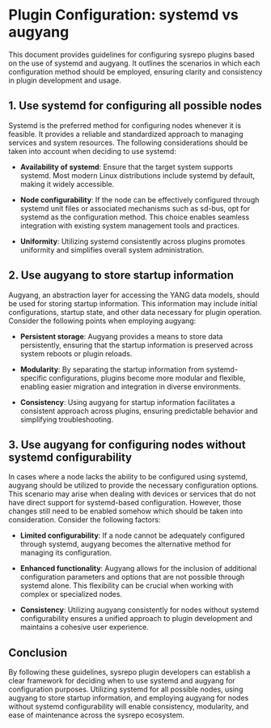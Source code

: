 <!--
SPDX-FileCopyrightText: 2024 Deutsche Telekom AG

SPDX-License-Identifier: CC0-1.0    
-->

# Plugin Configuration: systemd vs augyang

This document provides guidelines for configuring sysrepo plugins based on the use of systemd and augyang. It outlines the scenarios in which each configuration method should be employed, ensuring clarity and consistency in plugin development and usage.

## 1. Use systemd for configuring all possible nodes

Systemd is the preferred method for configuring nodes whenever it is feasible. It provides a reliable and standardized approach to managing services and system resources. The following considerations should be taken into account when deciding to use systemd:

- **Availability of systemd**: Ensure that the target system supports systemd. Most modern Linux distributions include systemd by default, making it widely accessible.

- **Node configurability**: If the node can be effectively configured through systemd unit files or associated mechanisms such as sd-bus, opt for systemd as the configuration method. This choice enables seamless integration with existing system management tools and practices.

- **Uniformity**: Utilizing systemd consistently across plugins promotes uniformity and simplifies overall system administration.

## 2. Use augyang to store startup information

Augyang, an abstraction layer for accessing the YANG data models, should be used for storing startup information. This information may include initial configurations, startup state, and other data necessary for plugin operation. Consider the following points when employing augyang:

- **Persistent storage**: Augyang provides a means to store data persistently, ensuring that the startup information is preserved across system reboots or plugin reloads.

- **Modularity**: By separating the startup information from systemd-specific configurations, plugins become more modular and flexible, enabling easier migration and integration in diverse environments.

- **Consistency**: Using augyang for startup information facilitates a consistent approach across plugins, ensuring predictable behavior and simplifying troubleshooting.

## 3. Use augyang for configuring nodes without systemd configurability

In cases where a node lacks the ability to be configured using systemd, augyang should be utilized to provide the necessary configuration options. This scenario may arise when dealing with devices or services that do not have direct support for systemd-based configuration. However, those changes still need to be enabled somehow which should be taken into consideration. Consider the following factors:

- **Limited configurability**: If a node cannot be adequately configured through systemd, augyang becomes the alternative method for managing its configuration.

- **Enhanced functionality**: Augyang allows for the inclusion of additional configuration parameters and options that are not possible through systemd alone. This flexibility can be crucial when working with complex or specialized nodes.

- **Consistency**: Utilizing augyang consistently for nodes without systemd configurability ensures a unified approach to plugin development and maintains a cohesive user experience.

## Conclusion

By following these guidelines, sysrepo plugin developers can establish a clear framework for deciding when to use systemd and augyang for configuration purposes. Utilizing systemd for all possible nodes, using augyang to store startup information, and employing augyang for nodes without systemd configurability will enable consistency, modularity, and ease of maintenance across the sysrepo ecosystem.